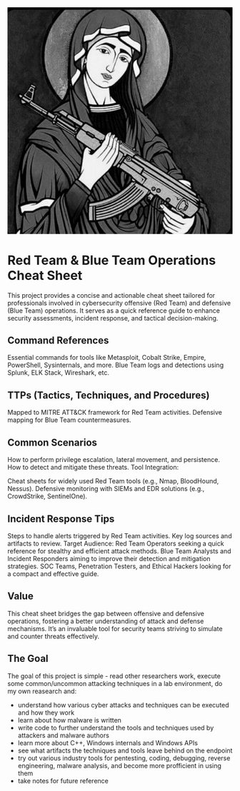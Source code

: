 
<img src="https://github.com/adolfcna/ATTVsDEF/blob/main/asset/ch.jpg" width=1000 higth=850>

# Red Team & Blue Team Operations Cheat Sheet
This project provides a concise and actionable cheat sheet tailored for professionals involved in cybersecurity offensive (Red Team) and defensive (Blue Team) operations. It serves as a quick reference guide to enhance security assessments, incident response, and tactical decision-making.

## Command References
Essential commands for tools like Metasploit, Cobalt Strike, Empire, PowerShell, Sysinternals, and more.
Blue Team logs and detections using Splunk, ELK Stack, Wireshark, etc.

## TTPs (Tactics, Techniques, and Procedures)
Mapped to MITRE ATT&CK framework for Red Team activities.
Defensive mapping for Blue Team countermeasures.

## Common Scenarios
How to perform privilege escalation, lateral movement, and persistence.
How to detect and mitigate these threats.
Tool Integration:

Cheat sheets for widely used Red Team tools (e.g., Nmap, BloodHound, Nessus).
Defensive monitoring with SIEMs and EDR solutions (e.g., CrowdStrike, SentinelOne).

## Incident Response Tips
Steps to handle alerts triggered by Red Team activities.
Key log sources and artifacts to review.
Target Audience:
Red Team Operators seeking a quick reference for stealthy and efficient attack methods.
Blue Team Analysts and Incident Responders aiming to improve their detection and mitigation strategies.
SOC Teams, Penetration Testers, and Ethical Hackers looking for a compact and effective guide.

## Value
This cheat sheet bridges the gap between offensive and defensive operations, fostering a better understanding of attack and defense mechanisms. It’s an invaluable tool for security teams striving to simulate and counter threats effectively.



## The Goal
The goal of this project is simple - read other researchers work, execute some common/uncommon attacking techniques in a lab environment, do my own reasearch and:

* understand how various cyber attacks and techniques can be executed and how they work
* learn about how malware is written
* write code to further understand the tools and techniques used by attackers and malware authors
* learn more about C++, Windows internals and Windows APIs
* see what artifacts the techniques and tools leave behind on the endpoint
* try out various industry tools for pentesting, coding, debugging, reverse engineering, malware analysis, and become more profficient in using them
* take notes for future reference
